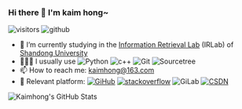 ### Hi there 👋 I'm kaim hong~

![visitors](https://visitor-badge.glitch.me/badge?page_id=kaimss.kaimss&left_color=green&right_color=red) ![github](https://img.shields.io/badge/dynamic/json?label=Github&query=%24.data.totalSubs&url=https%3A%2F%2Fapi.spencerwoo.com%2Fsubstats%2F%3Fsource%3Dgithub%26queryKey%3Dkaimss)

- 🌱 I’m currently studying in the [Information Retrieval Lab](https://ir.sdu.edu.cn/index_en.html) (IRLab) of [Shandong University](https://www.qdxq.sdu.edu.cn/)
- 👨🏽‍💻 I usually use ![Python](https://img.shields.io/badge/-Python-white?logo=python) ![c++](https://img.shields.io/badge/-C++-white?logo=c%2B%2B&logoColor=004481) ![Git](https://img.shields.io/badge/-Git-white?logo=git) ![Sourcetree](https://img.shields.io/badge/-Sourcetree-white?logo=sourcetree&logoColor=005aec) 
- 📫 How to reach me: kaimhong@163.com
- 🚀 Relevant platform: [![GiHub](https://img.shields.io/badge/-GitHub-white?logo=github&logoColor=black)](https://github.com/kaimss) [![stackoverflow](https://img.shields.io/badge/-stackoverflow-white?logo=stackoverflow)](https://stackoverflow.com/users/10814749/kaim-hong) ![GiLab](https://img.shields.io/badge/-GitLab-white?logo=gitlab) [![CSDN](https://img.shields.io/badge/-CSDN-fc5531?logo=csdn)](https://blog.csdn.net/qq_36605433?spm=1000.2115.3001.5343)

![Kaimhong's GitHub Stats](https://github-readme-stats.vercel.app/api?username=kaimss&show_icons=true&hide=issues&layout=compact) 

